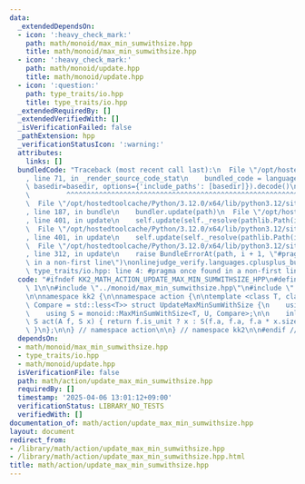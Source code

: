 ```yaml
---
data:
  _extendedDependsOn:
  - icon: ':heavy_check_mark:'
    path: math/monoid/max_min_sumwithsize.hpp
    title: math/monoid/max_min_sumwithsize.hpp
  - icon: ':heavy_check_mark:'
    path: math/monoid/update.hpp
    title: math/monoid/update.hpp
  - icon: ':question:'
    path: type_traits/io.hpp
    title: type_traits/io.hpp
  _extendedRequiredBy: []
  _extendedVerifiedWith: []
  _isVerificationFailed: false
  _pathExtension: hpp
  _verificationStatusIcon: ':warning:'
  attributes:
    links: []
  bundledCode: "Traceback (most recent call last):\n  File \"/opt/hostedtoolcache/Python/3.12.0/x64/lib/python3.12/site-packages/onlinejudge_verify/documentation/build.py\"\
    , line 71, in _render_source_code_stat\n    bundled_code = language.bundle(stat.path,\
    \ basedir=basedir, options={'include_paths': [basedir]}).decode()\n          \
    \         ^^^^^^^^^^^^^^^^^^^^^^^^^^^^^^^^^^^^^^^^^^^^^^^^^^^^^^^^^^^^^^^^^^^^^^^^^^^^^^^^^\n\
    \  File \"/opt/hostedtoolcache/Python/3.12.0/x64/lib/python3.12/site-packages/onlinejudge_verify/languages/cplusplus.py\"\
    , line 187, in bundle\n    bundler.update(path)\n  File \"/opt/hostedtoolcache/Python/3.12.0/x64/lib/python3.12/site-packages/onlinejudge_verify/languages/cplusplus_bundle.py\"\
    , line 401, in update\n    self.update(self._resolve(pathlib.Path(included), included_from=path))\n\
    \  File \"/opt/hostedtoolcache/Python/3.12.0/x64/lib/python3.12/site-packages/onlinejudge_verify/languages/cplusplus_bundle.py\"\
    , line 401, in update\n    self.update(self._resolve(pathlib.Path(included), included_from=path))\n\
    \  File \"/opt/hostedtoolcache/Python/3.12.0/x64/lib/python3.12/site-packages/onlinejudge_verify/languages/cplusplus_bundle.py\"\
    , line 312, in update\n    raise BundleErrorAt(path, i + 1, \"#pragma once found\
    \ in a non-first line\")\nonlinejudge_verify.languages.cplusplus_bundle.BundleErrorAt:\
    \ type_traits/io.hpp: line 4: #pragma once found in a non-first line\n"
  code: "#ifndef KK2_MATH_ACTION_UPDATE_MAX_MIN_SUMWITHSIZE_HPP\n#define KK2_MATH_ACTION_UPDATE_MAX_MIN_SUMWITHSIZE_HPP\
    \ 1\n\n#include \"../monoid/max_min_sumwithsize.hpp\"\n#include \"../monoid/update.hpp\"\
    \n\nnamespace kk2 {\n\nnamespace action {\n\ntemplate <class T, class U, class\
    \ Compare = std::less<T>> struct UpdateMaxMinSumWithSize {\n    using A = monoid::Update<T>;\n\
    \    using S = monoid::MaxMinSumWithSize<T, U, Compare>;\n\n    inline static\
    \ S act(A f, S x) { return f.is_unit ? x : S(f.a, f.a, f.a * x.size, x.size);\
    \ }\n};\n\n} // namespace action\n\n} // namespace kk2\n\n#endif // KK2_MATH_ACTION_UPDATE_MAX_MIN_SUMWITHSIZE_HPP\n"
  dependsOn:
  - math/monoid/max_min_sumwithsize.hpp
  - type_traits/io.hpp
  - math/monoid/update.hpp
  isVerificationFile: false
  path: math/action/update_max_min_sumwithsize.hpp
  requiredBy: []
  timestamp: '2025-04-06 13:01:12+09:00'
  verificationStatus: LIBRARY_NO_TESTS
  verifiedWith: []
documentation_of: math/action/update_max_min_sumwithsize.hpp
layout: document
redirect_from:
- /library/math/action/update_max_min_sumwithsize.hpp
- /library/math/action/update_max_min_sumwithsize.hpp.html
title: math/action/update_max_min_sumwithsize.hpp
---
```

